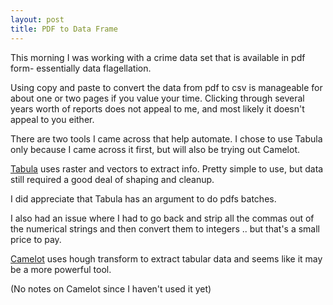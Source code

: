 ```yaml
---
layout: post
title: PDF to Data Frame
---
```

This morning I was working with a crime data set that is available in pdf form- essentially data flagellation. 

Using copy and paste to convert the data from pdf to csv is manageable for about one or two pages if you value your time.
Clicking through several years worth of reports does not appeal to me, and most likely it doesn't appeal to you either.

There are two tools I came across that help automate. I chose to use Tabula only because I came across it first, but will also be trying 
out Camelot.

[Tabula](https://github.com/chezou/tabula-py)
uses raster and vectors to extract info. Pretty simple to use, but data still required a good deal of shaping and cleanup.

I did appreciate that Tabula has an argument to do pdfs batches. 

I also had an issue where I had to go back and strip all the commas out of the numerical strings and then convert them to integers ..
but that's a small price to pay. 

[Camelot](https://pypi.org/project/camelot-py/)
uses hough transform to extract tabular data and seems like it may be a more powerful tool. 

(No notes on Camelot since I haven't used it yet)
